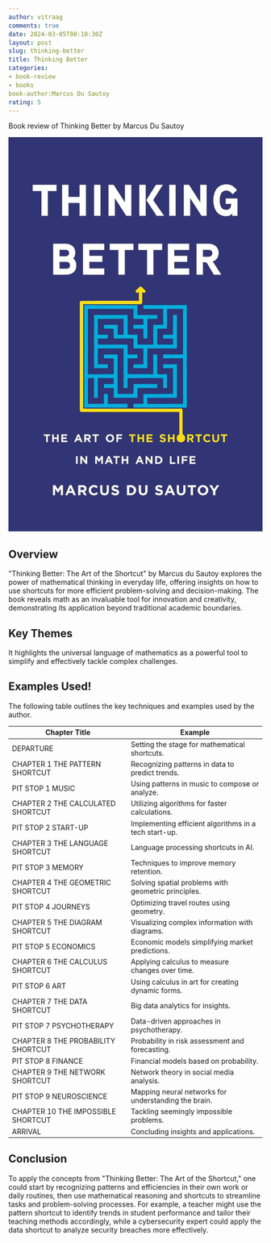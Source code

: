 ```yaml
---
author: vitraag
comments: true
date: 2024-03-05T00:10:30Z 
layout: post
slug: thinking-better 
title: Thinking Better
categories:
- book-review
- books
book-author:Marcus Du Sautoy 
rating: 5
---
```

Book review of Thinking Better by Marcus Du Sautoy 

![Thinking Better](assets/images/books/thinking-better.jpg)

## Overview
"Thinking Better: The Art of the Shortcut" by Marcus du Sautoy explores the power of mathematical thinking in everyday life, offering insights on how to use shortcuts for more efficient problem-solving and decision-making. The book reveals math as an invaluable tool for innovation and creativity, demonstrating its application beyond traditional academic boundaries.

## Key Themes
It highlights the universal language of mathematics as a powerful tool to simplify and effectively tackle complex challenges.

## Examples Used!

The following table outlines the key techniques and examples used by the author.

| Chapter Title                    | Example                                               |
|----------------------------------|-------------------------------------------------------|
| DEPARTURE                        | Setting the stage for mathematical shortcuts.         |
| CHAPTER 1 THE PATTERN SHORTCUT   | Recognizing patterns in data to predict trends.       |
| PIT STOP 1 MUSIC                 | Using patterns in music to compose or analyze.        |
| CHAPTER 2 THE CALCULATED SHORTCUT| Utilizing algorithms for faster calculations.         |
| PIT STOP 2 START-UP              | Implementing efficient algorithms in a tech start-up. |
| CHAPTER 3 THE LANGUAGE SHORTCUT  | Language processing shortcuts in AI.                  |
| PIT STOP 3 MEMORY                | Techniques to improve memory retention.               |
| CHAPTER 4 THE GEOMETRIC SHORTCUT | Solving spatial problems with geometric principles.   |
| PIT STOP 4 JOURNEYS              | Optimizing travel routes using geometry.              |
| CHAPTER 5 THE DIAGRAM SHORTCUT   | Visualizing complex information with diagrams.        |
| PIT STOP 5 ECONOMICS             | Economic models simplifying market predictions.       |
| CHAPTER 6 THE CALCULUS SHORTCUT  | Applying calculus to measure changes over time.       |
| PIT STOP 6 ART                   | Using calculus in art for creating dynamic forms.     |
| CHAPTER 7 THE DATA SHORTCUT      | Big data analytics for insights.                      |
| PIT STOP 7 PSYCHOTHERAPY         | Data-driven approaches in psychotherapy.              |
| CHAPTER 8 THE PROBABILITY SHORTCUT| Probability in risk assessment and forecasting.      |
| PIT STOP 8 FINANCE               | Financial models based on probability.                |
| CHAPTER 9 THE NETWORK SHORTCUT   | Network theory in social media analysis.              |
| PIT STOP 9 NEUROSCIENCE          | Mapping neural networks for understanding the brain.  |
| CHAPTER 10 THE IMPOSSIBLE SHORTCUT| Tackling seemingly impossible problems.              |
| ARRIVAL                          | Concluding insights and applications.                 |


## Conclusion
To apply the concepts from "Thinking Better: The Art of the Shortcut," one could start by recognizing patterns and efficiencies in their own work or daily routines, then use mathematical reasoning and shortcuts to streamline tasks and problem-solving processes. For example, a teacher might use the pattern shortcut to identify trends in student performance and tailor their teaching methods accordingly, while a cybersecurity expert could apply the data shortcut to analyze security breaches more effectively.

